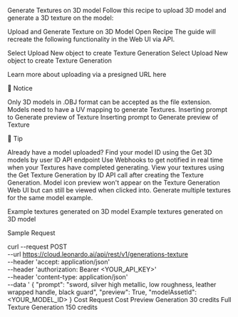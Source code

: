 Generate Textures on 3D model
Follow this recipe to upload 3D model and generate a 3D texture on the model:

Upload and Generate Texture on 3D Model
Open Recipe
The guide will recreate the following functionality in the Web UI via API.

Select Upload New object to create Texture Generation
Select Upload New object to create Texture Generation

Learn more about uploading via a presigned URL here

🚧
Notice

Only 3D models in .OBJ format can be accepted as the file extension.
Models need to have a UV mapping to generate Textures.
Inserting prompt to Generate preview of Texture
Inserting prompt to Generate preview of Texture

📘
Tip

Already have a model uploaded? Find your model ID using the Get 3D models by user ID API endpoint
Use Webhooks to get notified in real time when your Textures have completed generating.
View your textures using the Get Texture Generation by ID API call after creating the Texture Generation.
Model icon preview won't appear on the Texture Generation Web UI but can still be viewed when clicked into.
Generate multiple textures for the same model example.

Example textures generated on 3D model
Example textures generated on 3D model

Sample Request

curl --request POST \
 --url https://cloud.leonardo.ai/api/rest/v1/generations-texture \
 --header 'accept: application/json' \
 --header 'authorization: Bearer <YOUR_API_KEY>' \
 --header 'content-type: application/json' \
 --data '
{
"prompt": "sword, silver high metallic, low roughness, leather wrapped handle, black guard",
"preview": True,
"modelAssetId": <YOUR_MODEL_ID>
}
Cost
Request Cost
Preview Generation 30 credits
Full Texture Generation 150 credits
